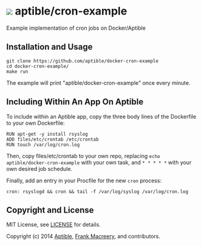 # ![](https://gravatar.com/avatar/11d3bc4c3163e3d238d558d5c9d98efe?s=64) aptible/cron-example

Example implementation of cron jobs on Docker/Aptible

## Installation and Usage

    git clone https://github.com/aptible/docker-cron-example
    cd docker-cron-example/
    make run

The example will print "aptible/docker-cron-example" once every minute.

## Including Within An App On Aptible

To include within an Aptible app, copy the three body lines of the Dockerfile to your own Dockerfile:

    RUN apt-get -y install rsyslog
    ADD files/etc/crontab /etc/crontab
    RUN touch /var/log/cron.log

Then, copy files/etc/crontab to your own repo, replacing `echo aptible/docker-cron-example` with your own task, and `* * * * *` with your own desired job schedule.

Finally, add an entry in your Procfile for the new `cron` process:

    cron: rsyslogd && cron && tail -f /var/log/syslog /var/log/cron.log

## Copyright and License

MIT License, see [LICENSE](LICENSE.md) for details.

Copyright (c) 2014 [Aptible](https://www.aptible.com), [Frank Macreery](https://github.com/fancyremarker), and contributors.
